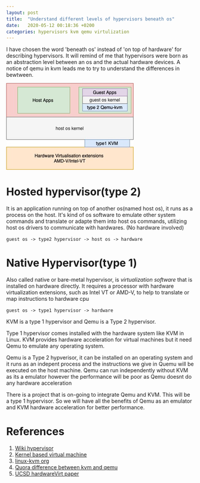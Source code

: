 ```yaml
---
layout: post
title:  "Understand different levels of hypervisors beneath os"
date:   2020-05-12 00:18:36 +0200
categories: hypervisors kvm qemu virtulization
---
```

I have chosen the word 'beneath os' instead of 'on top of hardware' for describing hypervisors. It will remind of me that hypervisors were born as an abstraction level between an os and the actual hardware devices. A notice of qemu in kvm leads me to try to understand the differences in bewtween.

![hypervisor diagram](/assets/hypervisors.jpg)

# Hosted hypervisor(type 2)
It is an application running on top of another os(named host os), it runs as a process on the host.
It's kind of os software to emulate other system commands and translate or adapte them into host os commands, utilizing host os drivers to communicate with hardwares. (No hardware involved)
```
guest os -> type2 hypervisor -> host os -> hardware
```

# Native Hypervisor(type 1)
Also called native or bare-metal hypervisor, is *virtualization software* that is installed on hardware directly.
It requires a processor with hardware virtualization extensions, such as Intel VT or AMD-V, to help to translate or map instructions to hardware cpu
```
guest os -> type1 hypervisor -> hardware
```

KVM is a type 1 hypervisor and Qemu is a Type 2 hypervisor. 

Type 1 hypervisor comes installed with the hardware system like KVM in Linux. KVM provides hardware acceleration for virtual machines but it need Qemu to emulate any operating system.

Qemu is a Type 2 hypverisor, it can be installed on an operating system and it runs as an indepent process and the instructions we give in Quemu will be executed on the host machine. Qemu can run independently without KVM as its a emulator however the performance will be poor as Qemu doesnt do any hardware acceleration

There is a project that is on-going to integrate Qemu and KVM. This will be a type 1 hypervisor. So we will have all the benefits of Qemu as an emulator and KVM hardware acceleration for better performance.

# References
1. [Wiki hypervisor](https://en.wikipedia.org/wiki/Hypervisor)
2. [Kernel based virtual machine](https://en.wikipedia.org/wiki/Kernel-based_Virtual_Machine)
3. [linux-kvm org](http://www.linux-kvm.org/page/FAQ#General_KVM_information)
4. [Quora difference between kvm and qemu](https://www.quora.com/Virtualization-What-is-the-difference-between-KVM-and-QEMU)
5. [UCSD hardwareVirt paper](http://cseweb.ucsd.edu/~jfisherogden/hardwareVirt.pdf)